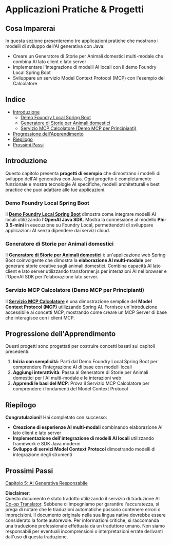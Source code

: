 <!--
CO_OP_TRANSLATOR_METADATA:
{
  "original_hash": "d45b8e2291ab1357592c904c103cbc81",
  "translation_date": "2025-07-28T10:43:16+00:00",
  "source_file": "04-PracticalSamples/README.md",
  "language_code": "it"
}
-->
# Applicazioni Pratiche & Progetti

## Cosa Imparerai
In questa sezione presenteremo tre applicazioni pratiche che mostrano i modelli di sviluppo dell'AI generativa con Java:
- Creare un Generatore di Storie per Animali domestici multi-modale che combina AI lato client e lato server
- Implementare l'integrazione di modelli AI locali con il demo Foundry Local Spring Boot
- Sviluppare un servizio Model Context Protocol (MCP) con l'esempio del Calcolatore

## Indice

- [Introduzione](../../../04-PracticalSamples)
  - [Demo Foundry Local Spring Boot](../../../04-PracticalSamples)
  - [Generatore di Storie per Animali domestici](../../../04-PracticalSamples)
  - [Servizio MCP Calcolatore (Demo MCP per Principianti)](../../../04-PracticalSamples)
- [Progressione dell'Apprendimento](../../../04-PracticalSamples)
- [Riepilogo](../../../04-PracticalSamples)
- [Prossimi Passi](../../../04-PracticalSamples)

## Introduzione

Questo capitolo presenta **progetti di esempio** che dimostrano i modelli di sviluppo dell'AI generativa con Java. Ogni progetto è completamente funzionale e mostra tecnologie AI specifiche, modelli architetturali e best practice che puoi adattare alle tue applicazioni.

### Demo Foundry Local Spring Boot

Il **[Demo Foundry Local Spring Boot](foundrylocal/README.md)** dimostra come integrare modelli AI locali utilizzando l'**OpenAI Java SDK**. Mostra la connessione al modello **Phi-3.5-mini** in esecuzione su Foundry Local, permettendoti di sviluppare applicazioni AI senza dipendere dai servizi cloud.

### Generatore di Storie per Animali domestici

Il **[Generatore di Storie per Animali domestici](petstory/README.md)** è un'applicazione web Spring Boot coinvolgente che dimostra la **elaborazione AI multi-modale** per generare storie creative sugli animali domestici. Combina capacità AI lato client e lato server utilizzando transformer.js per interazioni AI nel browser e l'OpenAI SDK per l'elaborazione lato server.

### Servizio MCP Calcolatore (Demo MCP per Principianti)

Il **[Servizio MCP Calcolatore](calculator/README.md)** è una dimostrazione semplice del **Model Context Protocol (MCP)** utilizzando Spring AI. Fornisce un'introduzione accessibile ai concetti MCP, mostrando come creare un MCP Server di base che interagisce con i client MCP.

## Progressione dell'Apprendimento

Questi progetti sono progettati per costruire concetti basati sui capitoli precedenti:

1. **Inizia con semplicità**: Parti dal Demo Foundry Local Spring Boot per comprendere l'integrazione AI di base con modelli locali
2. **Aggiungi interattività**: Passa al Generatore di Storie per Animali domestici per l'AI multi-modale e le interazioni web
3. **Apprendi le basi del MCP**: Prova il Servizio MCP Calcolatore per comprendere i fondamenti del Model Context Protocol

## Riepilogo

**Congratulazioni!** Hai completato con successo:

- **Creazione di esperienze AI multi-modali** combinando elaborazione AI lato client e lato server
- **Implementazione dell'integrazione di modelli AI locali** utilizzando framework e SDK Java moderni
- **Sviluppo di servizi Model Context Protocol** dimostrando modelli di integrazione degli strumenti

## Prossimi Passi

[Capitolo 5: AI Generativa Responsabile](../05-ResponsibleGenAI/README.md)

**Disclaimer**:  
Questo documento è stato tradotto utilizzando il servizio di traduzione AI [Co-op Translator](https://github.com/Azure/co-op-translator). Sebbene ci impegniamo per garantire l'accuratezza, si prega di notare che le traduzioni automatiche possono contenere errori o imprecisioni. Il documento originale nella sua lingua nativa dovrebbe essere considerato la fonte autorevole. Per informazioni critiche, si raccomanda una traduzione professionale effettuata da un traduttore umano. Non siamo responsabili per eventuali incomprensioni o interpretazioni errate derivanti dall'uso di questa traduzione.